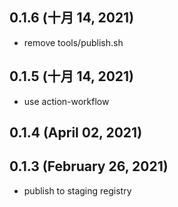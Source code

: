 ## 0.1.6 (十月 14, 2021)

- remove tools/publish.sh

## 0.1.5 (十月 14, 2021)

- use action-workflow

## 0.1.4 (April 02, 2021)

## 0.1.3 (February 26, 2021)

- publish to staging registry

